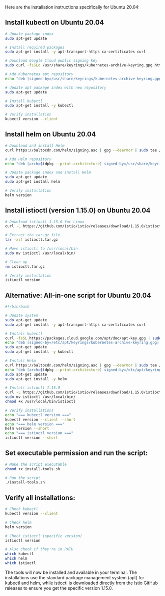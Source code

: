 Here are the installation instructions specifically for Ubuntu 20.04:

## Install kubectl on Ubuntu 20.04

```bash
# Update package index
sudo apt-get update

# Install required packages
sudo apt-get install -y apt-transport-https ca-certificates curl

# Download Google Cloud public signing key
sudo curl -fsSLo /usr/share/keyrings/kubernetes-archive-keyring.gpg https://packages.cloud.google.com/apt/doc/apt-key.gpg

# Add Kubernetes apt repository
echo "deb [signed-by=/usr/share/keyrings/kubernetes-archive-keyring.gpg] https://apt.kubernetes.io/ kubernetes-xenial main" | sudo tee /etc/apt/sources.list.d/kubernetes.list

# Update apt package index with new repository
sudo apt-get update

# Install kubectl
sudo apt-get install -y kubectl

# Verify installation
kubectl version --client
```

## Install helm on Ubuntu 20.04

```bash
# Download and install Helm
curl https://baltocdn.com/helm/signing.asc | gpg --dearmor | sudo tee /usr/share/keyrings/helm.gpg > /dev/null

# Add Helm repository
echo "deb [arch=$(dpkg --print-architecture) signed-by=/usr/share/keyrings/helm.gpg] https://baltocdn.com/helm/stable/debian/ all main" | sudo tee /etc/apt/sources.list.d/helm.list

# Update package index and install Helm
sudo apt-get update
sudo apt-get install helm

# Verify installation
helm version
```

## Install istioctl (version 1.15.0) on Ubuntu 20.04

```bash
# Download istioctl 1.15.0 for Linux
curl -L https://github.com/istio/istio/releases/download/1.15.0/istioctl-1.15.0-linux-amd64.tar.gz -o istioctl.tar.gz

# Extract the tar.gz file
tar -xzf istioctl.tar.gz

# Move istioctl to /usr/local/bin
sudo mv istioctl /usr/local/bin/

# Clean up
rm istioctl.tar.gz

# Verify installation
istioctl version
```

## Alternative: All-in-one script for Ubuntu 20.04

```bash
#!/bin/bash

# Update system
sudo apt-get update
sudo apt-get install -y apt-transport-https ca-certificates curl

# Install kubectl
curl -fsSL https://packages.cloud.google.com/apt/doc/apt-key.gpg | sudo gpg --dearmor -o /etc/apt/keyrings/kubernetes-archive-keyring.gpg
echo "deb [signed-by=/etc/apt/keyrings/kubernetes-archive-keyring.gpg] https://apt.kubernetes.io/ kubernetes-xenial main" | sudo tee /etc/apt/sources.list.d/kubernetes.list
sudo apt-get update
sudo apt-get install -y kubectl

# Install Helm
curl https://baltocdn.com/helm/signing.asc | gpg --dearmor | sudo tee /etc/apt/keyrings/helm.gpg > /dev/null
echo "deb [arch=$(dpkg --print-architecture) signed-by=/etc/apt/keyrings/helm.gpg] https://baltocdn.com/helm/stable/debian/ all main" | sudo tee /etc/apt/sources.list.d/helm.list
sudo apt-get update
sudo apt-get install -y helm

# Install istioctl 1.15.0
curl -L https://github.com/istio/istio/releases/download/1.15.0/istioctl-1.15.0-linux-amd64.tar.gz | tar xz
sudo mv istioctl /usr/local/bin/
chmod +x /usr/local/bin/istioctl

# Verify installations
echo "=== kubectl version ==="
kubectl version --client --short
echo "=== helm version ==="
helm version --short
echo "=== istioctl version ==="
istioctl version --short
```

## Set executable permission and run the script:
```bash
# Make the script executable
chmod +x install-tools.sh

# Run the script
./install-tools.sh
```

## Verify all installations:
```bash
# Check kubectl
kubectl version --client

# Check helm
helm version

# Check istioctl (specific version)
istioctl version

# Also check if they're in PATH
which kubectl
which helm
which istioctl
```

The tools will now be installed and available in your terminal. The installations use the standard package management system (apt) for kubectl and helm, while istioctl is downloaded directly from the Istio GitHub releases to ensure you get the specific version 1.15.0.
